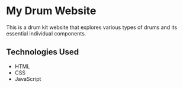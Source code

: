 # My Drum Website

This is a drum kit  website that explores various types of drums and its essential individual components.

## Technologies Used

- HTML
- CSS
- JavaScript

